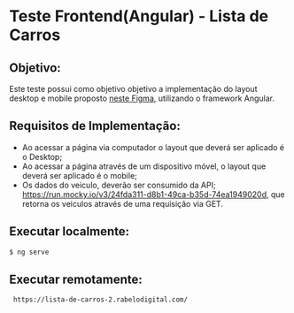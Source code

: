 # Teste Frontend(Angular) - Lista de Carros

## Objetivo: 

Este teste possui como objetivo objetivo a implementação do layout desktop e mobile proposto [neste Figma](https://www.figma.com/file/UtizauuwK1wKcragw2BiWm/Teste-T%C3%A9cnico-%2F-Front?node-id=0%3A1&t=MJmOYfNVfILpv28e-0), utilizando o framework Angular.

## Requisitos de Implementação:

- Ao acessar a página via computador o layout que deverá ser aplicado é o Desktop;
- Ao acessar a página através de um dispositivo móvel, o layout que deverá ser
aplicado é o mobile;
- Os dados do veiculo, deverão ser consumido da API;
https://run.mocky.io/v3/24fda311-d8b1-49ca-b35d-74ea1949020d, que retorna os
veiculos através de uma requisição via GET.

## Executar localmente:

```bash 
$ ng serve
```

## Executar remotamente:
```bash 
 https://lista-de-carros-2.rabelodigital.com/
```
